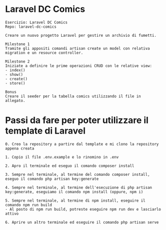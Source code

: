 # Laravel DC Comics

    Esercizio: Laravel DC Comics
    Repo: laravel-dc-comics

    Creare un nuovo progetto Laravel per gestire un archivio di fumetti.

    Milestone 1
    Tramite gli appositi comandi artisan create un model con relativa migration e un resource controller.

    Milestone 2
    Iniziate a definire le prime operazioni CRUD con le relative view:
    - index()
    - show()
    - create()
    - store()

    Bonus
    Creare il seeder per la tabella comics utilizzando il file in allegato.

# Passi da fare per poter utilizzare il template di Laravel

    0. Creo la repository a partire dal template e mi clono la repository appena creata

    1. Copio il file .env.example e lo rinomino in .env

    2. Apro il terminale ed eseguo il comando composer install

    3. Sempre nel terminale, al termine del comando composer install, eseguo il comando php artisan key:generate

    4. Sempre nel terminale, al termine dell'esecuzione di php artisan key:generate, eseguiamo il comando npm install (oppure, npm i)

    5. Sempre nel terminale, al termine di npm install, eseguire il comando npm run build
    - Al posto di npm run build, potreste eseguire npm run dev e lasciarlo attivo

    6. Aprire un altro terminale ed eseguire il comando php artisan serve
